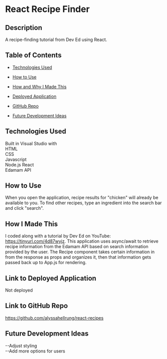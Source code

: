 # React Recipe Finder

## Description    
A recipe-finding tutorial from Dev Ed using React.

## Table of Contents

* [Technologies Used](#technologies-used)

* [How to Use](#how-to-use)     

* [How and Why I Made This](#how-i-made-this)  

* [Deployed Application](#link-to-deployed-application)

* [GitHub Repo](#link-to-github-repo)

* [Future Development Ideas](#future-development-ideas)  

## Technologies Used    
Built in Visual Studio with          
HTML       
CSS    
Javascript  
Node.js 
React  
Edamam API      

## How to Use  
When you open the application, recipe results for "chicken" will already be available to you. To find other recipes, type an ingredient into the search bar and click "search". 

## How I Made This        
I coded along with a tutorial by Dev Ed on YouTube: https://tinyurl.com/4d87wyjz. This application uses async/await to retrieve recipe information from the Edamam API based on search information provided by the user. The Recipe component takes certain information in from the response as props and organizes it, then that information gets passed back up to App.js for rendering.  

## Link to Deployed Application    
Not deployed  

## Link to GitHub Repo        
https://github.com/alyssahellrung/react-recipes  

## Future Development Ideas         
--Adjust styling  
--Add more options for users  
